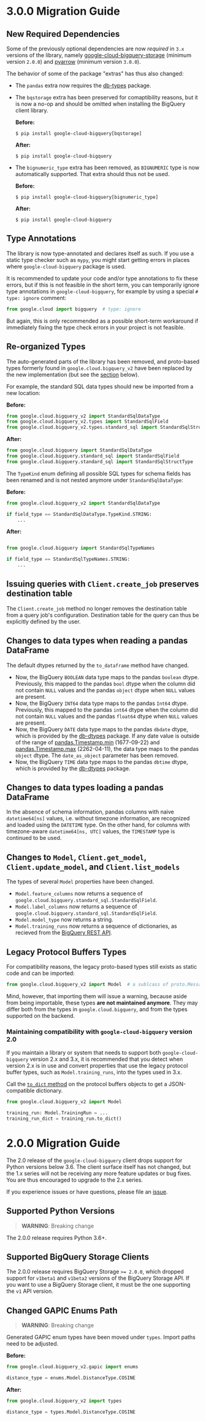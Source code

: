 <!--
Copyright 2020 Google LLC
Licensed under the Apache License, Version 2.0 (the "License");
you may not use this file except in compliance with the License.
You may obtain a copy of the License at
    https://www.apache.org/licenses/LICENSE-2.0
Unless required by applicable law or agreed to in writing, software
distributed under the License is distributed on an "AS IS" BASIS,
WITHOUT WARRANTIES OR CONDITIONS OF ANY KIND, either express or implied.
See the License for the specific language governing permissions and
limitations under the License.
-->

# 3.0.0 Migration Guide

## New Required Dependencies

Some of the previously optional dependencies are now *required* in `3.x` versions of the
library, namely
[google-cloud-bigquery-storage](https://pypi.org/project/google-cloud-bigquery-storage/)
(minimum version `2.0.0`) and [pyarrow](https://pypi.org/project/pyarrow/) (minimum
version `3.0.0`).

The behavior of some of the package "extras" has thus also changed:
 * The `pandas` extra now requires the [db-types](https://pypi.org/project/db-dtypes/)
   package.
 * The `bqstorage` extra has been preserved for comaptibility reasons, but it is now a
   no-op and should be omitted when installing the BigQuery client library.

   **Before:**
   ```
   $ pip install google-cloud-bigquery[bqstorage]
   ```

   **After:**
   ```
   $ pip install google-cloud-bigquery
   ```

 * The `bignumeric_type` extra has been removed, as `BIGNUMERIC` type is now
   automatically supported. That extra should thus not be used.

   **Before:**
   ```
   $ pip install google-cloud-bigquery[bignumeric_type]
   ```

   **After:**
   ```
   $ pip install google-cloud-bigquery
   ```


## Type Annotations

The library is now type-annotated and declares itself as such. If you use a static
type checker such as `mypy`, you might start getting errors in places where
`google-cloud-bigquery` package is used.

It is recommended to update your code and/or type annotations to fix these errors, but
if this is not feasible in the short term, you can temporarily ignore type annotations
in `google-cloud-bigquery`, for example by using a special `# type: ignore` comment:

```py
from google.cloud import bigquery  # type: ignore
```

But again, this is only recommended as a possible short-term workaround if immediately
fixing the type check errors in your project is not feasible.

## Re-organized Types

The auto-generated parts of the library has been removed, and proto-based types formerly
found in `google.cloud.bigquery_v2` have been replaced by the new implementation (but
see the [section](#legacy-types) below).

For example, the standard SQL data types should new be imported from a new location:

**Before:**
```py
from google.cloud.bigquery_v2 import StandardSqlDataType
from google.cloud.bigquery_v2.types import StandardSqlField
from google.cloud.bigquery_v2.types.standard_sql import StandardSqlStructType
```

**After:**
```py
from google.cloud.bigquery import StandardSqlDataType
from google.cloud.bigquery.standard_sql import StandardSqlField
from google.cloud.bigquery.standard_sql import StandardSqlStructType
```

The `TypeKind` enum defining all possible SQL types for schema fields has been renamed
and is not nested anymore under `StandardSqlDataType`:


**Before:**
```py
from google.cloud.bigquery_v2 import StandardSqlDataType

if field_type == StandardSqlDataType.TypeKind.STRING:
    ...
```

**After:**
```py

from google.cloud.bigquery import StandardSqlTypeNames

if field_type == StandardSqlTypeNames.STRING:
    ...
```


## Issuing queries with `Client.create_job` preserves destination table

The `Client.create_job` method no longer removes the destination table from a
query job's configuration. Destination table for the query can thus be
explicitly defined by the user.


## Changes to data types when reading a pandas DataFrame

The default dtypes returned by the `to_dataframe` method have changed.

* Now, the BigQuery `BOOLEAN` data type maps to the pandas `boolean` dtype.
  Previously, this mapped to the pandas `bool` dtype when the column did not
  contain `NULL` values and the pandas `object` dtype when `NULL` values are
  present.
* Now, the BigQuery `INT64` data type maps to the pandas `Int64` dtype.
  Previously, this mapped to the pandas `int64` dtype when the column did not
  contain `NULL` values and the pandas `float64` dtype when `NULL` values are
  present.
* Now, the BigQuery `DATE` data type maps to the pandas `dbdate` dtype, which
  is provided by the
  [db-dtypes](https://googleapis.dev/python/db-dtypes/latest/index.html)
  package. If any date value is outside of the range of
  [pandas.Timestamp.min](https://pandas.pydata.org/docs/reference/api/pandas.Timestamp.min.html)
  (1677-09-22) and
  [pandas.Timestamp.max](https://pandas.pydata.org/docs/reference/api/pandas.Timestamp.max.html)
  (2262-04-11), the data type maps to the pandas `object` dtype. The
  `date_as_object` parameter has been removed.
* Now, the BigQuery `TIME` data type maps to the pandas `dbtime` dtype, which
  is provided by the
  [db-dtypes](https://googleapis.dev/python/db-dtypes/latest/index.html)
  package.


## Changes to data types loading a pandas DataFrame

In the absence of schema information, pandas columns with naive
`datetime64[ns]` values, i.e. without timezone information, are recognized and
loaded using the `DATETIME` type.  On the other hand, for columns with
timezone-aware `datetime64[ns, UTC]` values, the `TIMESTAMP` type is continued
to be used.

## Changes to `Model`, `Client.get_model`, `Client.update_model`, and `Client.list_models`

The types of several `Model` properties have been changed.

- `Model.feature_columns` now returns a sequence of `google.cloud.bigquery.standard_sql.StandardSqlField`.
- `Model.label_columns` now returns a sequence of `google.cloud.bigquery.standard_sql.StandardSqlField`.
- `Model.model_type` now returns a string.
- `Model.training_runs` now returns a sequence of dictionaries, as recieved from the [BigQuery REST API](https://cloud.google.com/bigquery/docs/reference/rest/v2/models#Model.FIELDS.training_runs).

<a name="legacy-protobuf-types"></a>
## Legacy Protocol Buffers Types

For compatibility reasons, the legacy proto-based types still exists as static code
and can be imported:

```py
from google.cloud.bigquery_v2 import Model  # a sublcass of proto.Message
```

Mind, however, that importing them will issue a warning, because aside from
being importable, these types **are not maintained anymore**. They may differ
both from the types in `google.cloud.bigquery`, and from the types supported on
the backend.

### Maintaining compatibility with `google-cloud-bigquery` version 2.0

If you maintain a library or system that needs to support both
`google-cloud-bigquery` version 2.x and 3.x, it is recommended that you detect
when version 2.x is in use and convert properties that use the legacy protocol
buffer types, such as `Model.training_runs`, into the types used in 3.x.

Call the [`to_dict`
method](https://proto-plus-python.readthedocs.io/en/latest/reference/message.html#proto.message.Message.to_dict)
on the protocol buffers objects to get a JSON-compatible dictionary.

```py
from google.cloud.bigquery_v2 import Model

training_run: Model.TrainingRun = ...
training_run_dict = training_run.to_dict()
```

# 2.0.0 Migration Guide

The 2.0 release of the `google-cloud-bigquery` client drops support for Python
versions below 3.6. The client surface itself has not changed, but the 1.x series
will not be receiving any more feature updates or bug fixes. You are thus
encouraged to upgrade to the 2.x series.

If you experience issues or have questions, please file an
[issue](https://github.com/googleapis/python-bigquery/issues).


## Supported Python Versions

> **WARNING**: Breaking change

The 2.0.0 release requires Python 3.6+.


## Supported BigQuery Storage Clients

The 2.0.0 release requires BigQuery Storage `>= 2.0.0`, which dropped support
for `v1beta1` and `v1beta2` versions of the BigQuery Storage API. If you want to
use a BigQuery Storage client, it must be the one supporting the `v1` API version.


## Changed GAPIC Enums Path

> **WARNING**: Breaking change

Generated GAPIC enum types have been moved under `types`. Import paths need to be
adjusted.

**Before:**
```py
from google.cloud.bigquery_v2.gapic import enums

distance_type = enums.Model.DistanceType.COSINE
```

**After:**
```py
from google.cloud.bigquery_v2 import types

distance_type = types.Model.DistanceType.COSINE
```
